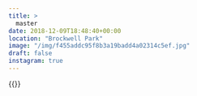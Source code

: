 ```yaml
---
title: >
  master
date: 2018-12-09T18:48:40+00:00
location: "Brockwell Park"
image: "/img/f455addc95f8b3a19badd4a02314c5ef.jpg"
draft: false
instagram: true
---
```


{{<photo src="/img/f455addc95f8b3a19badd4a02314c5ef.jpg">}}
